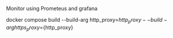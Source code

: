 Monitor using Prometeus and grafana


docker compose build --build-arg http_proxy=${http_proxy} --build-arg  https_proxy=${http_proxy}
